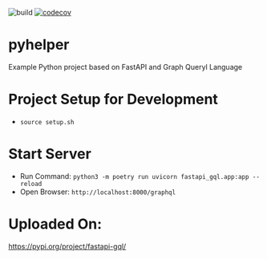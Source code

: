 ![build](https://github.com/shubhamraj2202/fastapi-gql/actions/workflows/github-actions.yml/badge.svg?event=push)
[![codecov](https://codecov.io/gh/shubhamraj2202/fastapi-gql/branch/main/graph/badge.svg?token=X9KIXXBOAV)](https://codecov.io/gh/shubhamraj2202/fastapi-gql)
# pyhelper
Example Python project based on FastAPI and Graph Queryl Language

# Project Setup for Development
- `source setup.sh`

# Start Server
- Run Command: `python3 -m poetry run uvicorn fastapi_gql.app:app --reload`
- Open Browser: `http://localhost:8000/graphql`


# Uploaded On:
https://pypi.org/project/fastapi-gql/
